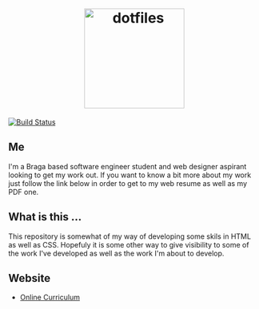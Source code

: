 [semaphoreci]: https://semaphoreci.com/nelsonmestevao/dotfiles

<h1 align="center">
  <a target="_blank" href="https://pedro-curriculum.netlify.com"/>
    <img src="https://image.flaticon.com/icons/png/512/65/65032.png" alt="dotfiles" height="200px" width="200px">
  </a>
</h1>

[![Build Status](https://semaphoreci.com/api/v1/nelsonmestevao/dotfiles/branches/master/badge.svg)][semaphoreci]

## Me
I'm a Braga based software engineer student and web designer aspirant looking to get my work out. If you want to know a bit more about my work just follow the link below in order to get to my web resume as well as my PDF one.

## What is this ...
This repository is somewhat of my way of developing some skils in HTML as well as CSS. Hopefuly it is some other way to give visibility to some of the work I've developed as well as the work I'm about to develop.



## Website
* [Online Curriculum](https://pedro-curriculum.netlify.com/)
